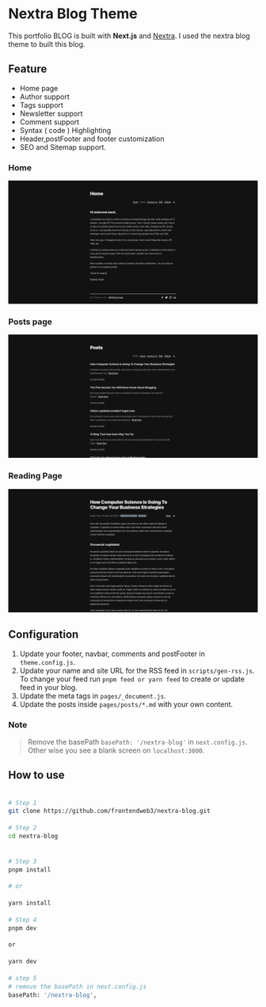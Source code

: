 # Nextra Blog Theme

This portfolio BLOG is built with **Next.js** and [Nextra](https://nextra.vercel.app/). I used the nextra blog theme to built this blog.

## Feature

* Home page
* Author support
* Tags support
* Newsletter support
* Comment support
* Syntax ( code ) Highlighting
* Header,postFooter and footer customization
* SEO and Sitemap support.


### Home

![Home page](./public/home_page.png)

### Posts page

![Posts page](./public/home_posts.png)

### Reading Page

![Read page](./public/home_read.png)


## Configuration

1. Update your footer, navbar, comments and postFooter in `theme.config.js`.
2. Update your name and site URL for the RSS feed in `scripts/gen-rss.js`. To change your feed run `pnpm feed or yarn feed` to create or update feed in your blog.
3. Update the meta tags in `pages/_document.js`.
4. Update the posts inside `pages/posts/*.md` with your own content.


### Note 

> Remove the basePath `basePath: '/nextra-blog'` in `next.config.js`. Other wise you see a blank screen on `localhost:3000`.

## How to use

```bash

# Step 1
git clone https://github.com/frontendweb3/nextra-blog.git

# Step 2
cd nextra-blog


# Step 3
pnpm install 

# or 

yarn install

# Step 4
pnpm dev 

or

yarn dev

# step 5
# remove the basePath in next.config.js
basePath: '/nextra-blog',

```
